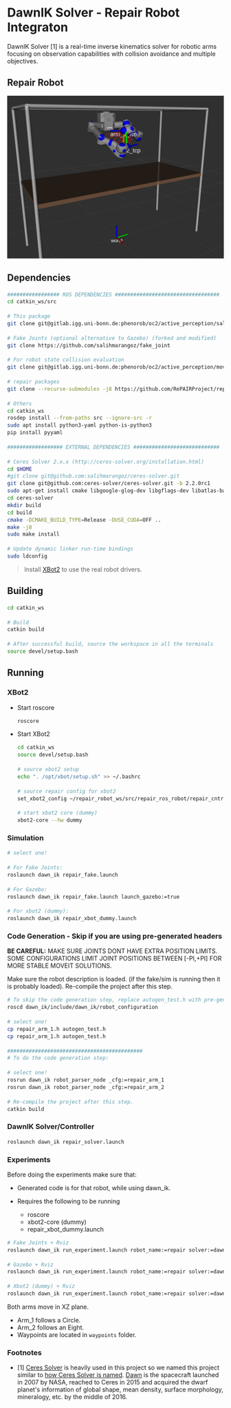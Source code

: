 # DawnIK Solver - Repair Robot Integraton

DawnIK Solver [1]  is a real-time inverse kinematics solver for robotic arms focusing on observation capabilities with collision avoidance and multiple objectives.

## Repair Robot
![Repair+DawnIK](results/repair/repair_dawnik.jpeg)


## Dependencies

```bash
################# ROS DEPENDENCIES ##################################
cd catkin_ws/src

# This package
git clone git@gitlab.igg.uni-bonn.de:phenorob/oc2/active_perception/salih_marangoz_thesis.git -b repair_integration

# Fake Joints (optional alternative to Gazebo) (forked and modified)
git clone https://github.com/salihmarangoz/fake_joint

# For robot state collision evaluation
git clone git@gitlab.igg.uni-bonn.de:phenorob/oc2/active_perception/moveit_collision_check.git

# repair packages
git clone --recurse-submodules -j8 https://github.com/RePAIRProject/repair_ros_robot.git

# Others
cd catkin_ws
rosdep install --from-paths src --ignore-src -r
sudo apt install python3-yaml python-is-python3
pip install pyyaml

################## EXTERNAL DEPENDENCIES ############################

# Ceres Solver 2.x.x (http://ceres-solver.org/installation.html)
cd $HOME
#git clone git@github.com:salihmarangoz/ceres-solver.git
git clone git@github.com:ceres-solver/ceres-solver.git -b 2.2.0rc1
sudo apt-get install cmake libgoogle-glog-dev libgflags-dev libatlas-base-dev libeigen3-dev libsuitesparse-dev
cd ceres-solver
mkdir build
cd build
cmake -DCMAKE_BUILD_TYPE=Release -DUSE_CUDA=OFF ..
make -j8
sudo make install

# Update dynamic linker run-time bindings
sudo ldconfig
```

> Install [XBot2](https://advrhumanoids.github.io/xbot2/master/index.html) to use the real robot drivers.

## Building

```bash
cd catkin_ws

# Build
catkin build

# After successful build, source the workspace in all the terminals
source devel/setup.bash
```

## Running

### XBot2

- Start roscore

  ```bash
  roscore
  ```

- Start XBot2

  ```bash
  cd catkin_ws
  source devel/setup.bash

  # source xbot2 setup
  echo ". /opt/xbot/setup.sh" >> ~/.bashrc

  # source repair config for xbot2
  set_xbot2_config ~/repair_robot_ws/src/repair_ros_robot/repair_cntrl/config/repair_basic.yaml

  # start xbot2 core (dummy)
  xbot2-core --hw dummy
  ```

### Simulation

```bash
# select one!

# For Fake Joints:
roslaunch dawn_ik repair_fake.launch

# For Gazebo:
roslaunch dawn_ik repair_fake.launch launch_gazebo:=true

# For xbot2 (dummy):
roslaunch dawn_ik repair_xbot_dummy.launch
```

### Code Generation - Skip if you are using pre-generated headers

**BE CAREFUL:** MAKE SURE JOINTS DONT HAVE EXTRA POSITION LIMITS. SOME CONFIGURATIONS LIMIT JOINT POSITIONS BETWEEN [-PI,+PI] FOR MORE STABLE MOVEIT SOLUTIONS.

Make sure the robot description is loaded. (if the fake/sim is running then it is probably loaded). Re-compile the project after this step. 

```bash
# To skip the code generation step, replace autogen_test.h with pre-generated headers (repair_arm_1.h, repair_arm_2.h.)
roscd dawn_ik/include/dawn_ik/robot_configuration

# select one!
cp repair_arm_1.h autogen_test.h
cp repair_arm_1.h autogen_test.h

############################################
# To do the code generation step:

# select one!
rosrun dawn_ik robot_parser_node _cfg:=repair_arm_1
rosrun dawn_ik robot_parser_node _cfg:=repair_arm_2

# Re-compile the project after this step. 
catkin build
```

### DawnIK Solver/Controller

```bash
roslaunch dawn_ik repair_solver.launch
```

### Experiments

Before doing the experiments make sure that:

- Generated code is for that robot, while using dawn_ik.

- Requires the following to be running
  - roscore
  - xbot2-core (dummy)
  - repair_xbot_dummy.launch

```bash
# Fake Joints + Rviz
roslaunch dawn_ik run_experiment.launch robot_name:=repair solver:=dawn_ik

# Gazebo + Rviz
roslaunch dawn_ik run_experiment.launch robot_name:=repair solver:=dawn_ik use_gazebo:=true

# Xbot2 (dummy) + Rviz
roslaunch dawn_ik run_experiment.launch robot_name:=repair solver:=dawn_ik
```

Both arms move in XZ plane.
- Arm_1 follows a Circle.
- Arm_2 follows an Eight.
- Waypoints are located in `waypoints` folder. 


### Footnotes

- [1] [Ceres Solver](http://ceres-solver.org/) is heavily used in this project so we named this project similar to [how Ceres Solver is named](http://ceres-solver.org/#f1). [Dawn](https://solarsystem.nasa.gov/missions/dawn/overview/) is the spacecraft launched in 2007 by NASA, reached to Ceres in 2015 and acquired the dwarf planet's information of global shape, mean density, surface morphology, mineralogy, etc. by the middle of 2016. 

